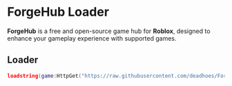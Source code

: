 # ForgeHub Loader

**ForgeHub** is a free and open-source game hub for **Roblox**, designed to enhance your gameplay experience with supported games.

## Loader
```lua
loadstring(game:HttpGet("https://raw.githubusercontent.com/deadhoes/ForgeHub/refs/heads/main/loader.lua"))()
```
